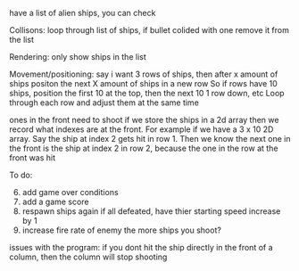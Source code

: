 have a list of alien ships, you can check 

Collisons:
loop through list of ships, if bullet colided with one remove it from the list

Rendering:
only show ships in the list

Movement/positioning:
say i want 3 rows of ships, then after x amount of ships positon the next X amount of ships in a new row
So if rows have 10 ships, position the first 10 at the top, then the next 10 1 row down, etc
Loop through each row and adjust them at the same time

ones in the front need to shoot
if we store the ships in a 2d array then we record what indexes are at the front. For example if we have a 3 x 10 2D array. Say the ship at index 2 gets hit in row 1. Then we know the next one in the front is the ship at index 2 in row 2, because the one in the row at the front was hit

To do:
<!-- 1. render enemy ships -->
<!-- 2. add colisions/remove ships when hit -->
<!-- 3. add enemy movement -->
<!-- 4. add enemy shooting -->
<!-- 5. add player health -->
6. add game over conditions
7. add a game score
8. respawn ships again if all defeated, have thier starting speed increase by 1
9. increase fire rate of enemy the more ships you shoot?


issues with the program:
if you dont hit the ship directly in the front of a column, then the column will stop shooting

